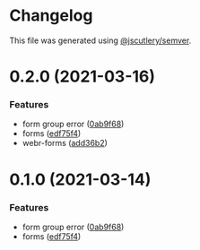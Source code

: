 # Changelog

This file was generated using [@jscutlery/semver](https://github.com/jscutlery/semver).

# 0.2.0 (2021-03-16)


### Features

* form group error ([0ab9f68](https://github.com/guiseek/webr/commit/0ab9f68b9b6481835c59e9c67153ff302e1c002c))
* forms ([edf75f4](https://github.com/guiseek/webr/commit/edf75f493eba55bb6c03b17fee1cdc9049876945))
* webr-forms ([add36b2](https://github.com/guiseek/webr/commit/add36b28bf5e40c5fb9e47d0701407974ffaa412))



# 0.1.0 (2021-03-14)


### Features

* form group error ([0ab9f68](https://github.com/guiseek/webr/commit/0ab9f68b9b6481835c59e9c67153ff302e1c002c))
* forms ([edf75f4](https://github.com/guiseek/webr/commit/edf75f493eba55bb6c03b17fee1cdc9049876945))
